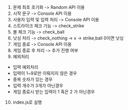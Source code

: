 1. 문제 최초 초기화 -> Random API 이용
2. 시작 문구 -> Console API 이용
2. 사용자 입력 및 입력 처리 -> Console API 이용
3. 스트라이크 체크 기능 -> check_strike
4. 볼 체크 기능 -> check_ball
6. 낫싱 처리 -> check_nothing -> x -> strike,ball 0이면 낫싱
7. 게임 종료 -> Console API 이용
8. 게임 종료 후 처리 -> 추가 진행 여부
9. 예외처리
 - 입력 예외처리
  - 입력이 1~9로만 이뤄지지 않은 경우
  - 중복 숫자가 있는 경우
  - 입력 개수가 3개가 아닌경우
  - 게임 종료시 받는 입력이 1 혹은 2 가 아닌경우
10. index.js로 실행